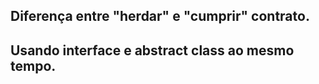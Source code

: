 ## Diferença entre "herdar" e "cumprir" contrato.  
## Usando interface e abstract class ao mesmo tempo.
